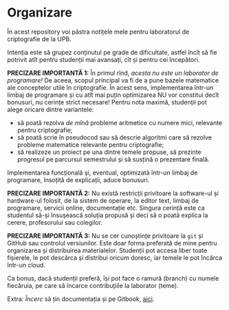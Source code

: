 # Organizare

În acest repository voi păstra notițele mele pentru laboratorul de criptografie de la UPB.

Intenția este să grupez conținutul pe grade de dificultate, astfel încît să fie potrivit atît pentru studenții mai avansați, cît și pentru cei începători.

**PRECIZARE IMPORTANTĂ 1:** În primul rînd, _acesta nu este un laborator de programare!_ De aceea, scopul principal va fi de a pune bazele matematice ale conceptelor utile în criptografie. În acest sens, implementarea într-un limbaj de programare și cu atît mai puțin optimizarea NU vor constitui decît bonusuri, nu cerințe strict necesare! Pentru nota maximă, studenții pot alege oricare dintre variantele:

* să poată rezolva _de mînă_ probleme aritmetice cu numere mici, relevante pentru criptografie;
* să poată scrie în pseudocod sau să descrie algoritmi care să rezolve probleme matematice relevante pentru criptografie;
* să realizeze un proiect pe una dintre temele propuse, să prezinte progresul pe parcursul semestrului și să susțină o prezentare finală.

Implementarea funcțională și, eventual, optimizată într-un limbaj de programare, însoțită de explicații, aduce bonusuri.

**PRECIZARE IMPORTANTĂ 2:** Nu există restricții privitoare la software-ul și hardware-ul folosit, de la sistem de operare, la editor text, limbaj de programare, servicii online, documentație etc. Singura cerință este ca studentul să-și însușească soluția propusă și deci să o poată explica la cerere, profesorului sau colegilor.

**PRECIZARE IMPORTANTĂ 3:** Nu se cer cunoștințe privitoare la `git` și GitHub sau controlul versiunilor. Este doar forma preferată de mine pentru organizarea și distribuirea materialelor. Studenții pot accesa liber toate fișierele, le pot descărca și distribui oricum doresc, iar temele le pot încărca într-un cloud.

Ca bonus, dacă studenții preferă, își pot face o ramură (branch) cu numele fiecăruia, pe care să încarce contribuțiile la laborator (teme).

Extra: *Încerc* să țin documentația și pe Gitbook, [aici](https://app.gitbook.com/@adrianmanea/s/criptografie-upb/v/main/).